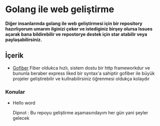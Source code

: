 # Golang ile web geliştirme

**Diğer insanlarında golang ile web geliştirmesi için bir repository hazırlıyorum umarım ilginizi çeker ve istediginiz birşey olursa Issues açarak bana bildirebilir ve repostorye destek için star atabilir veya paylaşabilirsiniz.**

## İçerik
- [Gofiber](https://gofiber.io/)
Fiber oldukca hızlı, sistem dostu bir http frameworkdur ve bununla beraber express liked bir syntax'a sahiptir gofiber ile büyük projeler geliştirebilir ve kullnabilirsiniz öğrenmesi oldukça kolaydır

### Konular
- Hello word



    Dipnot : Bu repoyu geliştirme aşamasındayım her gün yani şeyler gelecek